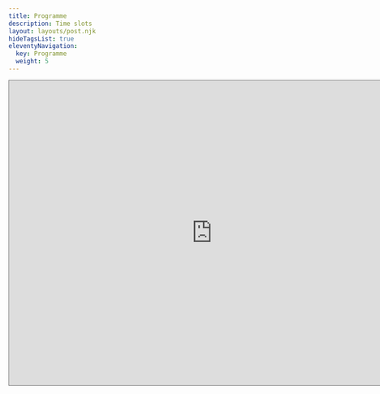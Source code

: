 ```yaml
---
title: Programme
description: Time slots
layout: layouts/post.njk
hideTagsList: true
eleventyNavigation:
  key: Programme
  weight: 5
---
```


<iframe src="https://calendar.google.com/calendar/embed?height=600&wkst=2&bgcolor=%23ffffff&ctz=Asia%2FKolkata&mode=WEEK&src=dWgwMmNwMWI1ZDRpNXZ2MjlvNGEwMmo3bHNAZ3JvdXAuY2FsZW5kYXIuZ29vZ2xlLmNvbQ&color=%23E67C73" style="border:solid 1px #777" width="800" height="600" frameborder="0" scrolling="no"></iframe>
